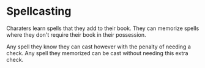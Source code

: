 # Spellcasting

Charaters learn spells that they add to their book.
They can memorize spells where they don't require their book in their possession.

Any spell they know they can cast however with the penalty of needing a check. Any spell they memorized can be cast without needing this extra check.
